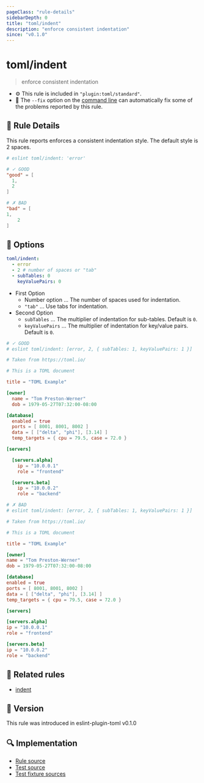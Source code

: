 ```yaml
---
pageClass: "rule-details"
sidebarDepth: 0
title: "toml/indent"
description: "enforce consistent indentation"
since: "v0.1.0"
---
```

# toml/indent

> enforce consistent indentation

- :gear: This rule is included in `"plugin:toml/standard"`.
- :wrench: The `--fix` option on the [command line](https://eslint.org/docs/user-guide/command-line-interface#fixing-problems) can automatically fix some of the problems reported by this rule.

## :book: Rule Details

This rule reports enforces a consistent indentation style. The default style is 2 spaces.

<eslint-code-block fix>

<!-- eslint-skip -->

```toml
# eslint toml/indent: 'error'

# ✓ GOOD
"good" = [
  1,
  2
]

# ✗ BAD
"bad" = [
1,
    2
]
```

</eslint-code-block>

## :wrench: Options

```yaml
toml/indent:
  - error
  - 2 # number of spaces or "tab"
  - subTables: 0
    keyValuePairs: 0
```

- First Option
  - Number option ... The number of spaces used for indentation.
  - `"tab"` ... Use tabs for indentation.
- Second Option
  - `subTables` ... The multiplier of indentation for sub-tables. Default is `0`.
  - `keyValuePairs` ... The multiplier of indentation for key/value pairs. Default is `0`.

<eslint-code-block fix>

<!-- eslint-skip -->

```toml
# ✓ GOOD
# eslint toml/indent: [error, 2, { subTables: 1, keyValuePairs: 1 }]

# Taken from https://toml.io/

# This is a TOML document

title = "TOML Example"

[owner]
  name = "Tom Preston-Werner"
  dob = 1979-05-27T07:32:00-08:00

[database]
  enabled = true
  ports = [ 8001, 8001, 8002 ]
  data = [ ["delta", "phi"], [3.14] ]
  temp_targets = { cpu = 79.5, case = 72.0 }

[servers]

  [servers.alpha]
    ip = "10.0.0.1"
    role = "frontend"

  [servers.beta]
    ip = "10.0.0.2"
    role = "backend"
```

</eslint-code-block>

<eslint-code-block fix>

<!-- eslint-skip -->

```toml
# ✗ BAD
# eslint toml/indent: [error, 2, { subTables: 1, keyValuePairs: 1 }]

# Taken from https://toml.io/

# This is a TOML document

title = "TOML Example"

[owner]
name = "Tom Preston-Werner"
dob = 1979-05-27T07:32:00-08:00

[database]
enabled = true
ports = [ 8001, 8001, 8002 ]
data = [ ["delta", "phi"], [3.14] ]
temp_targets = { cpu = 79.5, case = 72.0 }

[servers]

[servers.alpha]
ip = "10.0.0.1"
role = "frontend"

[servers.beta]
ip = "10.0.0.2"
role = "backend"
```

</eslint-code-block>

## :couple: Related rules

- [indent]

[indent]: https://eslint.org/docs/rules/indent

## :rocket: Version

This rule was introduced in eslint-plugin-toml v0.1.0

## :mag: Implementation

- [Rule source](https://github.com/ota-meshi/eslint-plugin-toml/blob/master/src/rules/indent.ts)
- [Test source](https://github.com/ota-meshi/eslint-plugin-toml/blob/master/tests/src/rules/indent.ts)
- [Test fixture sources](https://github.com/ota-meshi/eslint-plugin-toml/tree/master/tests/fixtures/rules/indent)
